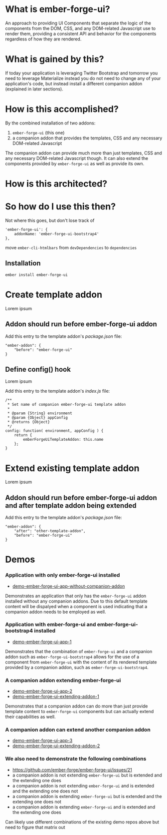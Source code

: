 # What is ember-forge-ui?

An approach to providing UI Components that separate the logic of the components from the DOM, CSS, and any DOM-related Javascript use to render them, providing a consistent API and behavior for the components regardless of how they are rendered.


# What is gained by this?

If today your application is leveraging Twitter Bootstrap and tomorrow you need to leverage Materialize instead you do not need to change any of your application's code, but instead install a different companion addon (explained in later sections).


# How is this accomplished?

By the combined installation of two addons:

1. `ember-forge-ui` (this one)
2. a companion addon that provides the templates, CSS and any necessary DOM-related Javascript

The companion addon can provide much more than just templates, CSS and any necessary DOM-related Javascript though.  It can also extend the components provided by `ember-forge-ui` as well as provide its own.


# How is this architected?


# So how do I use this then?

Not where this goes, but don't lose track of

```
'ember-forge-ui': {
    addonName: 'ember-forge-ui-bootstrap4'
},
```

move `ember-cli-htmlbars` from `devDependencies` to `dependencies`



## Installation

`ember install ember-forge-ui`







# Create template addon

Lorem ipsum

## Addon should run before ember-forge-ui addon

Add this entry to the template addon's *package.json* file:

    "ember-addon": {
        "before": "ember-forge-ui"
    }

## Define config() hook

Lorem ipsum

Add this entry to the template addon's *index.js* file:

    /**
     * Set name of companion ember-forge-ui template addon
     *
     * @param {String} environment
     * @param {Object} appConfig
     * @returns {Object}
     */
    config: function( environment, appConfig ) {
        return {
            emberForgeUiTemplateAddon: this.name
        };
    }

# Extend existing template addon

Lorem ipsum

## Addon should run before ember-forge-ui addon and after template addon being extended

Add this entry to the template addon's *package.json* file:

    "ember-addon": {
        "after": "other-template-addon",
        "before": "ember-forge-ui"
    }



# Demos

### Application with only ember-forge-ui installed

* [demo-ember-forge-ui-app-without-companion-addon](https://github.com/ember-forge/demo-ember-forge-ui-app-without-companion-addon)

Demonstrates an application that only has the `ember-forge-ui` addon installed without any companion addons.  Due to this default template content will be dispalyed when a component is used indicating that a companion addon needs to be employed as well.


### Application with ember-forge-ui and ember-forge-ui-bootstrap4 installed

* [demo-ember-forge-ui-app-1](https://github.com/ember-forge/demo-ember-forge-ui-app-1)

Demonstrates that the combination of `ember-forge-ui` and a companion addon such as `ember-forge-ui-bootstrap4` allows for the use of a component from `ember-forge-ui` with the content of its rendered template provided by a companion addon, such as `ember-forge-ui-bootstrap4`.


### A companion addon extending ember-forge-ui

* [demo-ember-forge-ui-app-2](https://github.com/ember-forge/demo-ember-forge-ui-app-2)
* [demo-ember-forge-ui-extending-addon-1](https://github.com/ember-forge/demo-ember-forge-ui-extending-addon-1)

Demonstrates that a companion addon can do more than just provide template content to `ember-forge-ui` components but can actually extend their capabilities as well.


### A companion addon can extend another companion addon

* [demo-ember-forge-ui-app-3](https://github.com/ember-forge/demo-ember-forge-ui-app-3)
* [demo-ember-forge-ui-extending-addon-2](https://github.com/ember-forge/demo-ember-forge-ui-extending-addon-2)




### We also need to demonstrate the following combinations

* https://github.com/ember-forge/ember-forge-ui/issues/21
* a companion addon is not extending `ember-forge-ui` but is extended and the extending one does
* a companion addon is not extending `ember-forge-ui` and is extended and the extending one does not
* a companion addon is extending `ember-forge-ui` but is extended and the extending one does not
* a companion addon is extending `ember-forge-ui` and is extended and the extending one does


Can likely use different combinations of the existing demo repos above but need to figure that matrix out




